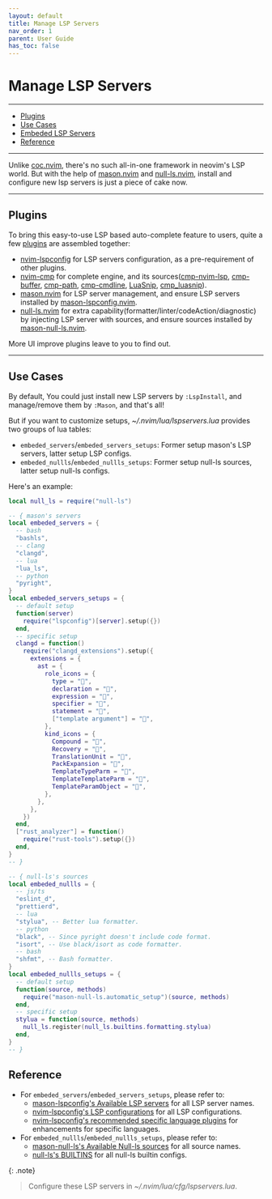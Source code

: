 ```yaml
---
layout: default
title: Manage LSP Servers
nav_order: 1
parent: User Guide
has_toc: false
---
```


<!-- markdownlint-disable MD013 MD025 -->

# Manage LSP Servers

---

- [Plugins](#plugins)
- [Use Cases](#use-cases)
- [Embeded LSP Servers](#embeded-lsp-servers)
- [Reference](#reference)

---

Unlike [coc.nvim](https://github.com/neoclide/coc.nvim), there's no such all-in-one framework in neovim's LSP world.
But with the help of [mason.nvim](https://github.com/williamboman/mason.nvim) and [null-ls.nvim](https://github.com/jose-elias-alvarez/null-ls.nvim), install and configure new lsp servers is just a piece of cake now.

---

## Plugins

To bring this easy-to-use LSP based auto-complete feature to users, quite a few [plugins](/lin.nvim.dev/docs/appendix/#lsp) are assembled together:

- [nvim-lspconfig](https://github.com/neovim/nvim-lspconfig) for LSP servers configuration, as a pre-requirement of other plugins.
- [nvim-cmp](https://github.com/hrsh7th/nvim-cmp) for complete engine, and its sources([cmp-nvim-lsp](https://github.com/hrsh7th/cmp-nvim-lsp), [cmp-buffer](https://github.com/hrsh7th/cmp-buffer), [cmp-path](https://github.com/hrsh7th/cmp-path), [cmp-cmdline](https://github.com/hrsh7th/cmp-cmdline), [LuaSnip](https://github.com/L3MON4D3/LuaSnip), [cmp_luasnip](https://github.com/saadparwaiz1/cmp_luasnip)).
- [mason.nvim](https://github.com/williamboman/mason.nvim) for LSP server management, and ensure LSP servers installed by [mason-lspconfig.nvim](https://github.com/williamboman/mason-lspconfig.nvim).
- [null-ls.nvim](https://github.com/jose-elias-alvarez/null-ls.nvim) for extra capability(formatter/linter/codeAction/diagnostic) by injecting LSP server with sources, and ensure sources installed by [mason-null-ls.nvim](https://github.com/jay-babu/mason-null-ls.nvim).

More UI improve plugins leave to you to find out.

---

## Use Cases

By default, You could just install new LSP servers by `:LspInstall`, and manage/remove them by `:Mason`, and that's all!

But if you want to customize setups, _~/.nvim/lua/lspservers.lua_ provides two groups of lua tables:

- `embeded_servers`/`embeded_servers_setups`: Former setup mason's LSP servers, latter setup LSP configs.
- `embeded_nullls`/`embeded_nullls_setups`: Former setup null-ls sources, latter setup null-ls configs.

Here's an example:

```lua
local null_ls = require("null-ls")

-- { mason's servers
local embeded_servers = {
  -- bash
  "bashls",
  -- clang
  "clangd",
  -- lua
  "lua_ls",
  -- python
  "pyright",
}
local embeded_servers_setups = {
  -- default setup
  function(server)
    require("lspconfig")[server].setup({})
  end,
  -- specific setup
  clangd = function()
    require("clangd_extensions").setup({
      extensions = {
        ast = {
          role_icons = {
            type = "",
            declaration = "",
            expression = "",
            specifier = "",
            statement = "",
            ["template argument"] = "",
          },
          kind_icons = {
            Compound = "",
            Recovery = "",
            TranslationUnit = "",
            PackExpansion = "",
            TemplateTypeParm = "",
            TemplateTemplateParm = "",
            TemplateParamObject = "",
          },
        },
      },
    })
  end,
  ["rust_analyzer"] = function()
    require("rust-tools").setup({})
  end,
}
-- }

-- { null-ls's sources
local embeded_nullls = {
  -- js/ts
  "eslint_d",
  "prettierd",
  -- lua
  "stylua", -- Better lua formatter.
  -- python
  "black", -- Since pyright doesn't include code format.
  "isort", -- Use black/isort as code formatter.
  -- bash
  "shfmt", -- Bash formatter.
}
local embeded_nullls_setups = {
  -- default setup
  function(source, methods)
    require("mason-null-ls.automatic_setup")(source, methods)
  end,
  -- specific setup
  stylua = function(source, methods)
    null_ls.register(null_ls.builtins.formatting.stylua)
  end,
}
-- }
```

## Reference

- For `embeded_servers`/`embeded_servers_setups`, please refer to:
  - [mason-lspconfig's Available LSP servers](https://github.com/williamboman/mason-lspconfig.nvim#available-lsp-servers) for all LSP server names.
  - [nvim-lspconfig's LSP configurations](https://github.com/neovim/nvim-lspconfig/blob/master/doc/server_configurations.md) for all LSP configurations.
  - [nvim-lspconfig's recommended specific language plugins](https://github.com/neovim/nvim-lspconfig/wiki/Language-specific-plugins) for enhancements for specific languages.
- For `embeded_nullls`/`embeded_nullls_setups`, please refer to:
  - [mason-null-ls's Available Null-ls sources](https://github.com/jay-babu/mason-null-ls.nvim#available-null-ls-sources) for all source names.
  - [null-ls's BUILTINS](https://github.com/jose-elias-alvarez/null-ls.nvim/blob/main/doc/BUILTINS.md) for all null-ls builtin configs.

{: .note}

> Configure these LSP servers in _~/.nvim/lua/cfg/lspservers.lua_.
